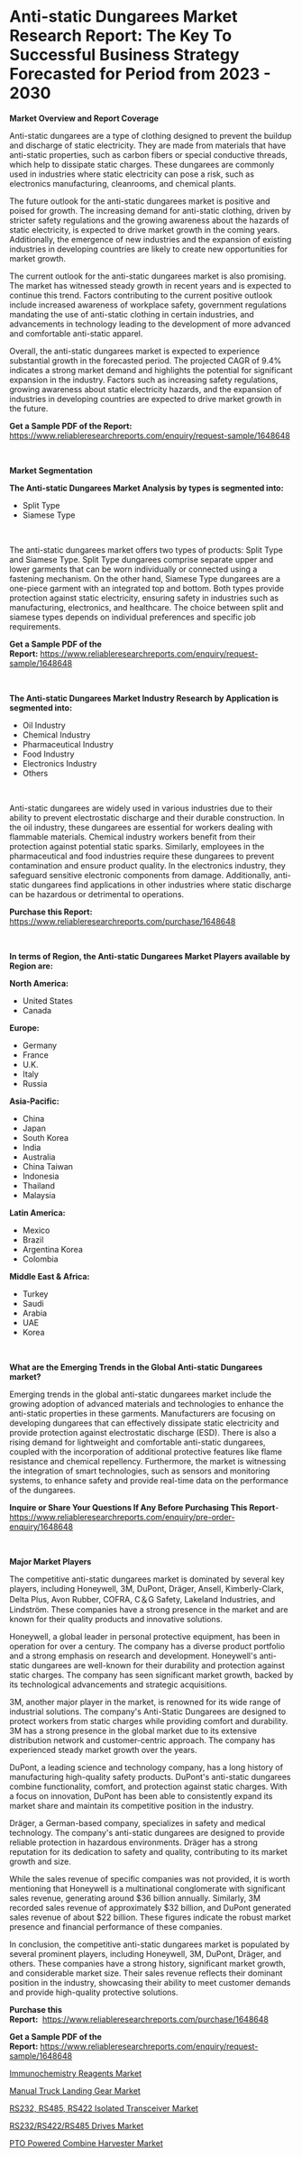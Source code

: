 <p><h1>Anti-static Dungarees Market Research Report: The Key To Successful Business Strategy Forecasted for Period from 2023 - 2030</h1></p><p><strong>Market Overview and Report Coverage</strong></p>
<p><p>Anti-static dungarees are a type of clothing designed to prevent the buildup and discharge of static electricity. They are made from materials that have anti-static properties, such as carbon fibers or special conductive threads, which help to dissipate static charges. These dungarees are commonly used in industries where static electricity can pose a risk, such as electronics manufacturing, cleanrooms, and chemical plants.</p><p>The future outlook for the anti-static dungarees market is positive and poised for growth. The increasing demand for anti-static clothing, driven by stricter safety regulations and the growing awareness about the hazards of static electricity, is expected to drive market growth in the coming years. Additionally, the emergence of new industries and the expansion of existing industries in developing countries are likely to create new opportunities for market growth.</p><p>The current outlook for the anti-static dungarees market is also promising. The market has witnessed steady growth in recent years and is expected to continue this trend. Factors contributing to the current positive outlook include increased awareness of workplace safety, government regulations mandating the use of anti-static clothing in certain industries, and advancements in technology leading to the development of more advanced and comfortable anti-static apparel.</p><p>Overall, the anti-static dungarees market is expected to experience substantial growth in the forecasted period. The projected CAGR of 9.4% indicates a strong market demand and highlights the potential for significant expansion in the industry. Factors such as increasing safety regulations, growing awareness about static electricity hazards, and the expansion of industries in developing countries are expected to drive market growth in the future.</p></p>
<p><strong>Get a Sample PDF of the Report:</strong> <a href="https://www.reliableresearchreports.com/enquiry/request-sample/1648648">https://www.reliableresearchreports.com/enquiry/request-sample/1648648</a></p>
<p>&nbsp;</p>
<p><strong>Market Segmentation</strong></p>
<p><strong>The Anti-static Dungarees Market Analysis by types is segmented into:</strong></p>
<p><ul><li>Split Type</li><li>Siamese Type</li></ul></p>
<p>&nbsp;</p>
<p><p>The anti-static dungarees market offers two types of products: Split Type and Siamese Type. Split Type dungarees comprise separate upper and lower garments that can be worn individually or connected using a fastening mechanism. On the other hand, Siamese Type dungarees are a one-piece garment with an integrated top and bottom. Both types provide protection against static electricity, ensuring safety in industries such as manufacturing, electronics, and healthcare. The choice between split and siamese types depends on individual preferences and specific job requirements.</p></p>
<p><strong>Get a Sample PDF of the Report:</strong>&nbsp;<a href="https://www.reliableresearchreports.com/enquiry/request-sample/1648648">https://www.reliableresearchreports.com/enquiry/request-sample/1648648</a></p>
<p>&nbsp;</p>
<p><strong>The Anti-static Dungarees Market Industry Research by Application is segmented into:</strong></p>
<p><ul><li>Oil Industry</li><li>Chemical Industry</li><li>Pharmaceutical Industry</li><li>Food Industry</li><li>Electronics Industry</li><li>Others</li></ul></p>
<p>&nbsp;</p>
<p><p>Anti-static dungarees are widely used in various industries due to their ability to prevent electrostatic discharge and their durable construction. In the oil industry, these dungarees are essential for workers dealing with flammable materials. Chemical industry workers benefit from their protection against potential static sparks. Similarly, employees in the pharmaceutical and food industries require these dungarees to prevent contamination and ensure product quality. In the electronics industry, they safeguard sensitive electronic components from damage. Additionally, anti-static dungarees find applications in other industries where static discharge can be hazardous or detrimental to operations.</p></p>
<p><strong>Purchase this Report:</strong>&nbsp; <a href="https://www.reliableresearchreports.com/purchase/1648648">https://www.reliableresearchreports.com/purchase/1648648</a></p>
<p>&nbsp;</p>
<p><strong>In terms of Region, the Anti-static Dungarees Market Players available by Region are:</strong></p>
<p>
    <p> <strong> North America: </strong>
        <ul>
            <li>United States</li>
            <li>Canada</li>
        </ul>
        </p> 
    <p> <strong> Europe: </strong>
        <ul>
            <li>Germany</li>
            <li>France</li>
            <li>U.K.</li>
            <li>Italy</li>
            <li>Russia</li>
        </ul>
        </p> 
    <p> <strong> Asia-Pacific: </strong>
        <ul>
            <li>China</li>
            <li>Japan</li>
            <li>South Korea</li>
            <li>India</li>
            <li>Australia</li>
            <li>China Taiwan</li>
            <li>Indonesia</li>
            <li>Thailand</li>
            <li>Malaysia</li>
        </ul>
        </p> 
    <p> <strong> Latin America: </strong>
        <ul>
            <li>Mexico</li>
            <li>Brazil</li>
            <li>Argentina Korea</li>
            <li>Colombia</li>
        </ul>
        </p> 
    <p> <strong> Middle East & Africa: </strong>
        <ul>
            <li>Turkey</li>
            <li>Saudi</li>
            <li>Arabia</li>
            <li>UAE</li>
            <li>Korea</li>
        </ul>
    </p>
    </p>
<p>&nbsp;</p>
<p><strong>What are the Emerging Trends in the Global Anti-static Dungarees market?</strong></p>
<p><p>Emerging trends in the global anti-static dungarees market include the growing adoption of advanced materials and technologies to enhance the anti-static properties in these garments. Manufacturers are focusing on developing dungarees that can effectively dissipate static electricity and provide protection against electrostatic discharge (ESD). There is also a rising demand for lightweight and comfortable anti-static dungarees, coupled with the incorporation of additional protective features like flame resistance and chemical repellency. Furthermore, the market is witnessing the integration of smart technologies, such as sensors and monitoring systems, to enhance safety and provide real-time data on the performance of the dungarees.</p></p>
<p><strong>Inquire or Share Your Questions If Any Before Purchasing This Report</strong>- <a href="https://www.reliableresearchreports.com/enquiry/pre-order-enquiry/1648648">https://www.reliableresearchreports.com/enquiry/pre-order-enquiry/1648648</a></p>
<p>&nbsp;</p>
<p><strong>Major Market Players</strong></p>
<p><p>The competitive anti-static dungarees market is dominated by several key players, including Honeywell, 3M, DuPont, Dräger, Ansell, Kimberly-Clark, Delta Plus, Avon Rubber, COFRA, C＆G Safety, Lakeland Industries, and Lindström. These companies have a strong presence in the market and are known for their quality products and innovative solutions.</p><p>Honeywell, a global leader in personal protective equipment, has been in operation for over a century. The company has a diverse product portfolio and a strong emphasis on research and development. Honeywell's anti-static dungarees are well-known for their durability and protection against static charges. The company has seen significant market growth, backed by its technological advancements and strategic acquisitions.</p><p>3M, another major player in the market, is renowned for its wide range of industrial solutions. The company's Anti-Static Dungarees are designed to protect workers from static charges while providing comfort and durability. 3M has a strong presence in the global market due to its extensive distribution network and customer-centric approach. The company has experienced steady market growth over the years.</p><p>DuPont, a leading science and technology company, has a long history of manufacturing high-quality safety products. DuPont's anti-static dungarees combine functionality, comfort, and protection against static charges. With a focus on innovation, DuPont has been able to consistently expand its market share and maintain its competitive position in the industry.</p><p>Dräger, a German-based company, specializes in safety and medical technology. The company's anti-static dungarees are designed to provide reliable protection in hazardous environments. Dräger has a strong reputation for its dedication to safety and quality, contributing to its market growth and size.</p><p>While the sales revenue of specific companies was not provided, it is worth mentioning that Honeywell is a multinational conglomerate with significant sales revenue, generating around $36 billion annually. Similarly, 3M recorded sales revenue of approximately $32 billion, and DuPont generated sales revenue of about $22 billion. These figures indicate the robust market presence and financial performance of these companies.</p><p>In conclusion, the competitive anti-static dungarees market is populated by several prominent players, including Honeywell, 3M, DuPont, Dräger, and others. These companies have a strong history, significant market growth, and considerable market size. Their sales revenue reflects their dominant position in the industry, showcasing their ability to meet customer demands and provide high-quality protective solutions.</p></p>
<p><strong>Purchase this Report:</strong>&nbsp;&nbsp;<a href="https://www.reliableresearchreports.com/purchase/1648648">https://www.reliableresearchreports.com/purchase/1648648</a></p>
<p></p>
<p><strong>Get a Sample PDF of the Report:</strong>&nbsp;<a href="https://www.reliableresearchreports.com/enquiry/request-sample/1648648">https://www.reliableresearchreports.com/enquiry/request-sample/1648648</a></p>
<p><p><a href="https://www.linkedin.com/pulse/immunochemistry-reagents-market-research-report-provides-thorough-xvzee/">Immunochemistry Reagents Market</a></p><p><a href="https://medium.com/@tonikuhic/manual-truck-landing-gear-market-analysis-its-cagr-market-segmentation-and-global-industry-05baecf82bee">Manual Truck Landing Gear Market</a></p><p><a href="https://github.com/AKSHATREPORTPRIME/Market-Research-Report-List-1/blob/main/rs232-rs485-rs422-isolated-transceiver-market.md">RS232, RS485, RS422 Isolated Transceiver Market</a></p><p><a href="https://github.com/lilstefpacute/Market-Research-Report-List-1/blob/main/rs232rs422rs485-drives-market.md">RS232/RS422/RS485 Drives Market</a></p><p><a href="https://medium.com/@theomorar2000/pto-powered-combine-harvester-market-outlook-industry-overview-and-forecast-2023-to-2030-d0e482d597bd">PTO Powered Combine Harvester Market</a></p></p>